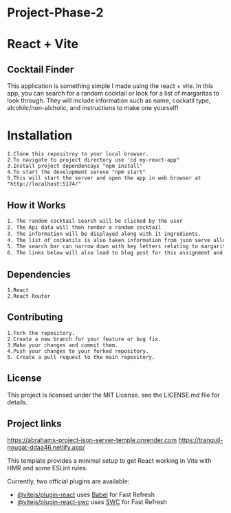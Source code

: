 # Project-Phase-2
# React + Vite
## Cocktail Finder

This application is something simple I made using the react + vite. In this app, you can search for a random cocktail or look for a list of margaritas to look through. They will include information such as name, cockatil type, alcohilc/non-alcholic, and instructions to make one yourself!

# Installation
```
1.Clone this repositroy to your local browser. 
2.To navigate to project directory use 'cd my-react-app"
3.Install project dependencays "npm install"
4.To start the development sereve "npm start"
5.This will start the server and open the app in web browser at "http://localhost:5174/"
```

## How it Works

```bash
1. The random cocktail search will be clicked by the user
2. The Api data will then render a random cocktail
3. The information will be displayed along with it ingredients.
4. The list of cockatils is also taken information from json serve allowing it to send data to make up the list of margaritas
5. The search bar can narrow down with key letters relating to margarita being search for.
6. The links below will also lead to blog post for this assignment and git hub for the project
```

## Dependencies
```
1.React
2.React Router
```
## Contributing 
```
1.Fork the repository.
2.Create a new branch for your feature or bug fix.
3.Make your changes and commit them.
4.Push your changes to your forked repository.
5. Create a pull request to the main repository.
```

## License
This project is licensed under the MIT License.
see the LICENSE.md file for details.

## Project links

https://abrahams-project-json-server-temple.onrender.com
https://tranquil-nougat-ddaa46.netlify.app/




This template provides a minimal setup to get React working in Vite with HMR and some ESLint rules.

Currently, two official plugins are available:

- [@vitejs/plugin-react](https://github.com/vitejs/vite-plugin-react/blob/main/packages/plugin-react/README.md) uses [Babel](https://babeljs.io/) for Fast Refresh
- [@vitejs/plugin-react-swc](https://github.com/vitejs/vite-plugin-react-swc) uses [SWC](https://swc.rs/) for Fast Refresh
